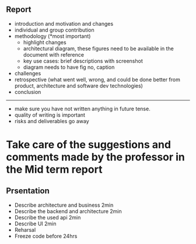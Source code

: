 ## Report
* introduction and motivation and changes
* individual and group contribution
* methodology (*most important)
    * highlight changes
    * architectural diagram, these figures need to be available in the document with reference
    * key use cases: brief descriptions with screenshot 
    * diagram needs to have fig no, caption
* challenges
* retrospective (what went well, wrong, and could be done better from product, architecture and software dev technologies)
* conclusion
-------
* make sure you have not written anything in future tense.
* quality of writing is important
* risks and deliverables go away

# Take care of the suggestions and comments made by the professor in the Mid term report

## Prsentation
* Describe architecture and business 2min
* Describe the backend and architecture 2min
* Describe the used api 2min
* Describe UI 2min
* Reharsal
* Freeze code before 24hrs
